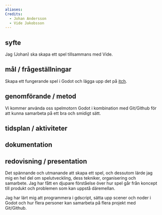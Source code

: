 ```yaml
---
aliases: 
Credits:
  - Johan Andersson
  - Vide Jakobsson
---
```


## syfte 
Jag (Johan) ska skapa ett spel tillsammans med Vide. 

## mål / frågeställningar    
Skapa ett fungerande spel i Godot och lägga upp det på [itch](https://mr-carrot0.itch.io/spear-guy-alfa). 

## genomförande / metod  
Vi kommer använda oss spelmotorn Godot i kombination med Git/Github för att kunna samarbeta på ett bra och smidigt sätt. 

## tidsplan / aktiviteter  


## dokumentation  


## redovisning / presentation
Det spännande och utmanande att skapa ett spel, och dessutom lärde jag mig en hel del om spelutveckling, dess tekniker, organisering och samarbete. Jag har fått en djupare förståelse över hur spel går från koncept till produkt och problemen som kan uppstå däremellan. 

Jag har lärt mig att programmera i gdscript, sätta upp scener och noder i Godot och hur flera personer kan samarbeta på flera projekt med Git/Github.